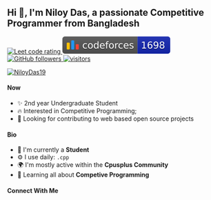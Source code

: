 ## Hi 👋, I'm Niloy Das, a passionate Competitive Programmer from Bangladesh

<p align="left">
  <a href="https://leetcode.com/Niloy_Das_19/">
    <img src="https://cp-logo.vercel.app/leetcode/rudro25" alt="Leet code rating" />
  </a>
<a href="https://codeforces.com/profile/Niloy_Das_19">
    <img src="https://raw.githubusercontent.com/Rudro-25/cf-stats/main/output/max_rating.svg" alt="CF rating" />
  </a>
  <a href="https://github.com/NiloyDas19?tab=followers">
    <img alt="GitHub followers" src="https://img.shields.io/github/followers/Rudro-25?color=green&logo=github">
  </a>
  <a href="https://github.com/NiloyDas19">
    <img src="https://komarev.com/ghpvc/?username=Rudro-25" alt="visitors" />
  </a>

<p align="left"> <a href="https://github.com/ryo-ma/github-profile-trophy"><img src="https://github-profile-trophy.vercel.app/?username=NiloyDas19" theme="dark" alt="NiloyDas19" /></a> </p>

#### Now

- ✨ 2nd year Undergraduate Student
- :fire: Interested in Competitive Programming;
- :calendar: Looking for contributing to web based open source projects 

#### Bio

- 🏢 I'm currently a **Student**
- ⚙️ I use daily: `.cpp`
- 🌍 I'm mostly active within the **Cpusplus Community**
- 🌱 Learning all about **Competive Programming**
<!-- - 💬 Ping me about **Cpp**, **Problem-Setting**, **Competitive-Training** -->
<!-- - 📫 Reach me: **rudro.cse5.bu@gmail.com** -->
<!-- - 📝 Checkout my [Resume](files/resum.pdf). -->
<!-- - ⚡ Fun fact **"Call Me Rudro25" xD** -->

#### Connect With Me
